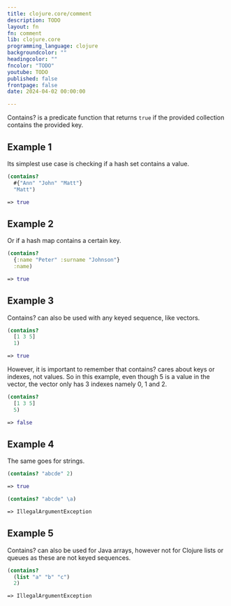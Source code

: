 ```yaml
---
title: clojure.core/comment
description: TODO
layout: fn
fn: comment
lib: clojure.core
programming_language: clojure
backgroundcolor: ""
headingcolor: ""
fncolor: "TODO"
youtube: TODO
published: false
frontpage: false
date: 2024-04-02 00:00:00

---
```


Contains? is a predicate function that returns `true` if the provided collection contains the provided key.

## Example 1

Its simplest use case is checking if a hash set contains a value.

```clojure
(contains?
  #{"Ann" "John" "Matt"}
  "Matt")

=> true
```

## Example 2

Or if a hash map contains a certain key.

```clojure
(contains?
  {:name "Peter" :surname "Johnson"}
  :name)

=> true
```

## Example 3

Contains? can also be used with any keyed sequence, like vectors.

```clojure
(contains?
  [1 3 5]
  1)

=> true
```

However, it is important to remember that contains? cares about keys or indexes, not values. So in this example, even though 5 is a value in the vector, the vector only has 3 indexes namely 0, 1 and 2.

```clojure
(contains?
  [1 3 5]
  5)

=> false
```

## Example 4

The same goes for strings.

```clojure
(contains? "abcde" 2)

=> true
```

```clojure
(contains? "abcde" \a)

=> IllegalArgumentException
```

## Example 5

Contains? can also be used for Java arrays, however not for Clojure lists or queues as these are not keyed sequences.

```clojure
(contains?
  (list "a" "b" "c")
  2)

=> IllegalArgumentException
```
